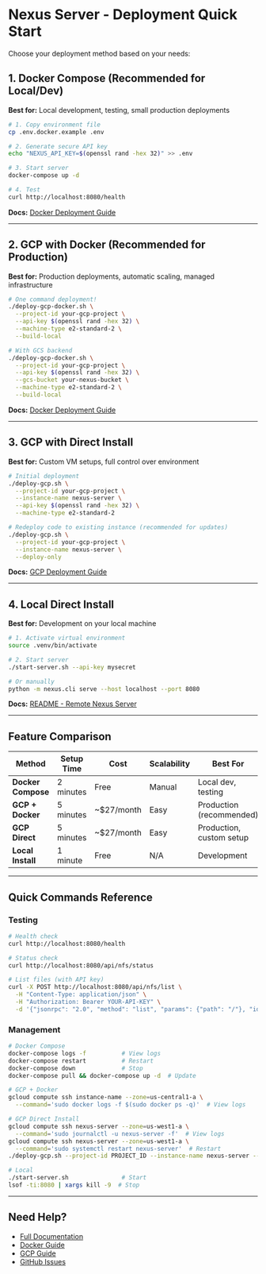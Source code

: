 # Nexus Server - Deployment Quick Start

Choose your deployment method based on your needs:

## 1. Docker Compose (Recommended for Local/Dev)

**Best for:** Local development, testing, small production deployments

```bash
# 1. Copy environment file
cp .env.docker.example .env

# 2. Generate secure API key
echo "NEXUS_API_KEY=$(openssl rand -hex 32)" >> .env

# 3. Start server
docker-compose up -d

# 4. Test
curl http://localhost:8080/health
```

**Docs:** [Docker Deployment Guide](docs/deployment/DOCKER_DEPLOYMENT.md)

---

## 2. GCP with Docker (Recommended for Production)

**Best for:** Production deployments, automatic scaling, managed infrastructure

```bash
# One command deployment!
./deploy-gcp-docker.sh \
  --project-id your-gcp-project \
  --api-key $(openssl rand -hex 32) \
  --machine-type e2-standard-2 \
  --build-local

# With GCS backend
./deploy-gcp-docker.sh \
  --project-id your-gcp-project \
  --api-key $(openssl rand -hex 32) \
  --gcs-bucket your-nexus-bucket \
  --machine-type e2-standard-2 \
  --build-local
```

**Docs:** [Docker Deployment Guide](docs/deployment/DOCKER_DEPLOYMENT.md#gcp-deployment-with-docker)

---

## 3. GCP with Direct Install

**Best for:** Custom VM setups, full control over environment

```bash
# Initial deployment
./deploy-gcp.sh \
  --project-id your-gcp-project \
  --instance-name nexus-server \
  --api-key $(openssl rand -hex 32) \
  --machine-type e2-standard-2

# Redeploy code to existing instance (recommended for updates)
./deploy-gcp.sh \
  --project-id your-gcp-project \
  --instance-name nexus-server \
  --deploy-only
```

**Docs:** [GCP Deployment Guide](docs/deployment/GCP_DEPLOYMENT.md)

---

## 4. Local Direct Install

**Best for:** Development on your local machine

```bash
# 1. Activate virtual environment
source .venv/bin/activate

# 2. Start server
./start-server.sh --api-key mysecret

# Or manually
python -m nexus.cli serve --host localhost --port 8080
```

**Docs:** [README - Remote Nexus Server](README.md#remote-nexus-server)

---

## Feature Comparison

| Method | Setup Time | Cost | Scalability | Best For |
|--------|-----------|------|-------------|----------|
| **Docker Compose** | 2 minutes | Free | Manual | Local dev, testing |
| **GCP + Docker** | 5 minutes | ~$27/month | Easy | Production (recommended) |
| **GCP Direct** | 5 minutes | ~$27/month | Easy | Production, custom setup |
| **Local Install** | 1 minute | Free | N/A | Development |

---

## Quick Commands Reference

### Testing

```bash
# Health check
curl http://localhost:8080/health

# Status check
curl http://localhost:8080/api/nfs/status

# List files (with API key)
curl -X POST http://localhost:8080/api/nfs/list \
  -H "Content-Type: application/json" \
  -H "Authorization: Bearer YOUR-API-KEY" \
  -d '{"jsonrpc": "2.0", "method": "list", "params": {"path": "/"}, "id": 1}'
```

### Management

```bash
# Docker Compose
docker-compose logs -f          # View logs
docker-compose restart          # Restart
docker-compose down             # Stop
docker-compose pull && docker-compose up -d  # Update

# GCP + Docker
gcloud compute ssh instance-name --zone=us-central1-a \
  --command='sudo docker logs -f $(sudo docker ps -q)'  # View logs

# GCP Direct Install
gcloud compute ssh nexus-server --zone=us-west1-a \
  --command='sudo journalctl -u nexus-server -f'  # View logs
gcloud compute ssh nexus-server --zone=us-west1-a \
  --command='sudo systemctl restart nexus-server'  # Restart
./deploy-gcp.sh --project-id PROJECT_ID --instance-name nexus-server --deploy-only  # Redeploy code

# Local
./start-server.sh               # Start
lsof -ti:8080 | xargs kill -9  # Stop
```

---

## Need Help?

- [Full Documentation](README.md)
- [Docker Guide](docs/deployment/DOCKER_DEPLOYMENT.md)
- [GCP Guide](docs/deployment/GCP_DEPLOYMENT.md)
- [GitHub Issues](https://github.com/nexi-lab/nexus/issues)
